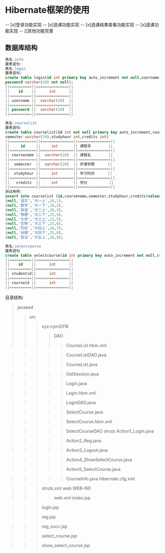 # Hibernate框架的使用
-- [x]登录功能实现
-- [x]选课功能实现
-- [x]选课结果查看功能实现
-- [x]退课功能实现
-- []其他功能完善 
## 数据库结构
```sql
表名:info
建表语句:
表名:login
建表语句:
create table login(id int primary key auto_increment not null,username varchar(20) not null,
password varchar(20) not null);
||==========||===============||
||    id    ||      int      ||
||==========||===============||
|| username ||  varchar(20)  ||
||==========||===============||
|| password ||  varchar(20)  ||
||==========||===============||

表名:courselist
建表语句:
create table courselist(id int not null primary key auto_increment,coursename varchar(20),
semester varchar(20),studyhour int,credits int)
||============||===============||===============||
||     id     ||     int       || 课程号        ||
||============||===============||===============||
|| coursename ||  varchar(20)  || 课程名        ||
||============||===============||===============||
||  semester  ||  varchar(20)  || 开课学期      ||
||============||===============||===============||
||  studyhour ||     int       || 学习时间      ||
||============||===============||===============||
||   credits  ||     int       || 学分          ||
||============||===============||===============||
测试用例:
insert into courselist (id,coursename,semester,studyhour,credits)values
(null,'语文','大一上',18,1),
(null,'数学','大一下',19,2),
(null,'英语','大二上',20,3),
(null,'物理','大二下',21,4),
(null,'化学','大三上',22,5),
(null,'生物','大三下',23,6),
(null,'历史','大四上',24,7),
(null,'地理','大四下',25,8),
(null,'政治','大五上',26,9);

表名:selectcourse
建表语句
create table selectcourse(id int primary key auto_increment not null,studentid int,courseid int)
||==========||===============||
||    id    ||      int      ||
||==========||===============||
|| studentid||      int      ||
||==========||===============||
|| courseid ||      int      ||
||==========||===============||

```
目录结构:
>javaee4
>>src
>>>xyz.cym2018
>>>>DAO
>>>>>CourseList.hbm.xml

>>>>>CourseListDAO.java

>>>>>CourseList.java

>>>>>GetSession.java

>>>>>Login.java

>>>>>Login.hbm.xml

>>>>>LoginDAO.java

>>>>>SelectCourse.java

>>>>>SelectCourse.hbm.xml

>>>>>SelectCourseDAO
>>>>struts
>>>>>Action1_Login.java

>>>>>Action2_Reg.java

>>>>>Action3_Logout.java

>>>>>Action4_ShowSelectCourse.java

>>>>>Action5_SelectCourse.java

>>>>>CourseInfo.java
>>>hibernate.cfg.xml

>>>struts.xml
>>web
>>>WEB-INF
>>>>web.xml
>>>index.jsp

>>>login.jsp

>>>reg.jsp

>>>reg_succ.jsp

>>>select_course.jsp

>>>show_select_course.jsp
